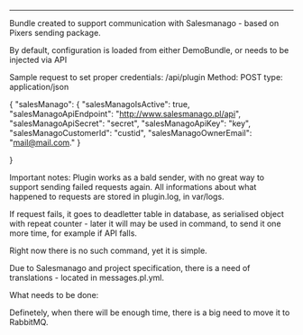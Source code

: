 ---
Bundle created to support communication with Salesmanago - based on Pixers sending package.

By default, configuration is loaded from either DemoBundle, or needs to be injected via API

Sample request to set proper credentials:
/api/plugin
Method: POST
type: application/json

{
	"salesManago":
	{
	      "salesManagoIsActive": true,
          "salesManagoApiEndpoint": "http://www.salesmanago.pl/api",
          "salesManagoApiSecret": "secret",
          "salesManagoApiKey": "key",
          "salesManagoCustomerId": "custid",
          "salesManagoOwnerEmail": "mail@mail.com."
	}
	
}

Important notes:
Plugin works as a bald sender, with no great way to support sending failed requests again. 
All informations about what happened to requests are stored in plugin.log, in var/logs. 

If request fails, it goes to deadletter table in database, as serialised object with repeat counter - later it will may be used in command, to send it one more time, 
for example if API falls. 

Right now there is no such command, yet it is simple. 


Due to Salesmanago and project specification, there is a need of translations - located in messages.pl.yml.


What needs to be done:

Definetely, when there will be enough time, there is a big need to move it to RabbitMQ. 